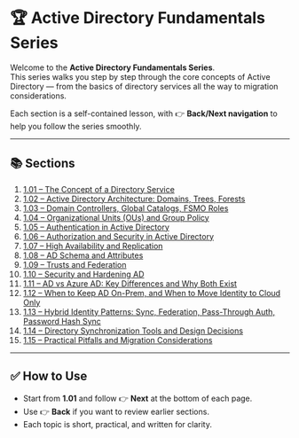 # 🏆 Active Directory Fundamentals Series

Welcome to the **Active Directory Fundamentals Series**.  
This series walks you step by step through the core concepts of Active Directory — from the basics of directory services all the way to migration considerations.  

Each section is a self-contained lesson, with 👉 **Back/Next navigation** to help you follow the series smoothly.

---

## 📚 Sections

1. [1.01 – The Concept of a Directory Service](./sections/1.01-directory-service.md)  
2. [1.02 – Active Directory Architecture: Domains, Trees, Forests](./sections/1.02-ad-architecture.md)  
3. [1.03 – Domain Controllers, Global Catalogs, FSMO Roles](./sections/1.03-dcs-gc-fsmo.md)  
4. [1.04 – Organizational Units (OUs) and Group Policy](./sections/1.04-ous-gpos.md)  
5. [1.05 – Authentication in Active Directory](./sections/1.05-authentication.md)  
6. [1.06 – Authorization and Security in Active Directory](./sections/1.06-authorization.md)  
7. [1.07 – High Availability and Replication](./sections/1.07-replication.md)  
8. [1.08 – AD Schema and Attributes](./sections/1.08-schema-attributes.md)  
9. [1.09 – Trusts and Federation](./sections/1.09-trusts-federation.md)  
10. [1.10 – Security and Hardening AD](./sections/1.10-hardening.md)  
11. [1.11 – AD vs Azure AD: Key Differences and Why Both Exist](./sections/1.11-ad-vs-azuread.md)  
12. [1.12 – When to Keep AD On-Prem, and When to Move Identity to Cloud Only](./sections/1.12-onprem-vs-cloud.md)  
13. [1.13 – Hybrid Identity Patterns: Sync, Federation, Pass-Through Auth, Password Hash Sync](./sections/1.13-hybrid-identity.md)  
14. [1.14 – Directory Synchronization Tools and Design Decisions](./sections/1.14-dir-sync.md)  
15. [1.15 – Practical Pitfalls and Migration Considerations](./sections/1.15-pitfalls-migration.md)  


---

## ✅ How to Use
- Start from **1.01** and follow 👉 **Next** at the bottom of each page.  
- Use 👉 **Back** if you want to review earlier sections.  
- Each topic is short, practical, and written for clarity.  

